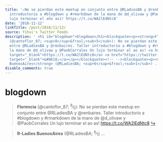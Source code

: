 ```yaml
---
title: '⚠️No se pierdan este meetup en conjunto entre @RLadiesBA y @renbaires. Taller
  introductorio a #blogdown y #rmarkdown de la mano de @d_olivaw y @PaobCorrales ¡Un
  lujo terminar el año así! https://t.co/WA2lEdNtc8'
date: '2018-11-12'
linkTitle: /post/2018/11/12/
source: Yihui's Twitter Feeds
description: ' <h1 id="blogdown">blogdown</h1><blockquote><p><strong>Florencia</strong>
  (@cantoflor_87; <sup>8</sup>&frasl;<sub>5</sub>): No se pierdan este meetup en conjunto
  entre @RLadiesBA y @renbaires. Taller introductorio a #blogdown y #rmarkdown de
  la mano de @d_olivaw y @PaobCorrales Un lujo terminar el ao as! <a href="https://t.co/WA2lEdNtc8"
  target="_blank">https://t.co/WA2lEdNtc8</a> <a href="https://twitter.com/xieyihui/status/1061736297704906753"
  target="_blank">&#8618;</a></p></blockquote><!-- --><blockquote><p><strong>R-Ladies
  BuenosAires</strong> (@RLadiesBA; <sup>6</sup>&frasl;<sub>1</sub>) ...'
disable_comments: true
---
```

 <h1 id="blogdown">blogdown</h1><blockquote><p><strong>Florencia</strong> (@cantoflor_87; <sup>8</sup>&frasl;<sub>5</sub>): No se pierdan este meetup en conjunto entre @RLadiesBA y @renbaires. Taller introductorio a #blogdown y #rmarkdown de la mano de @d_olivaw y @PaobCorrales Un lujo terminar el ao as! <a href="https://t.co/WA2lEdNtc8" target="_blank">https://t.co/WA2lEdNtc8</a> <a href="https://twitter.com/xieyihui/status/1061736297704906753" target="_blank">&#8618;</a></p></blockquote><!-- --><blockquote><p><strong>R-Ladies BuenosAires</strong> (@RLadiesBA; <sup>6</sup>&frasl;<sub>1</sub>) ...